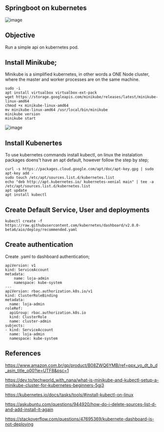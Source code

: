 ## Springboot on kubernetes
![image](https://user-images.githubusercontent.com/42948627/147616791-cf907af5-53e2-4b44-b7f4-8bc6fb9a2441.png)

## Objective
Run a simple api on kubernetes pod.

## Install Minikube;

Minikube is a simplified kubernetes, in other words a ONE Node cluster, 
where the master and worker processes are on the same machine.

```
sudo -i
apt install virtualbox virtualbox-ext-pack
wget https://storage.googleapis.com/minikube/releases/latest/minikube-linux-amd64
chmod +x minikube-linux-amd64
mv minikube-linux-amd64 /usr/local/bin/minikube
minikube version
minikube start
```
![image](https://user-images.githubusercontent.com/42948627/147616579-37eee47f-66b2-462f-abe4-dcb19e77d008.png)

## Install Kubenertes

To use kubernetes commands install kubectl, on linux the instalation packages doens't
have an apt default, however follow the step by step;

```
curl -s https://packages.cloud.google.com/apt/doc/apt-key.gpg | sudo apt-key add -
sudo touch /etc/apt/sources.list.d/kubernetes.list
echo "deb http://apt.kubernetes.io/ kubernetes-xenial main" | tee -a /etc/apt/sources.list.d/kubernetes.list
apt update
apt install kubectl
```

## Create Default Service, User and deployments 

```
kubectl create -f https://raw.githubusercontent.com/kubernetes/dashboard/v2.0.0-beta6/aio/deploy/recommended.yaml
```

## Create authentication

Create .yaml to dashboard authentication;

```
apiVersion: v1
kind: ServiceAccount
metadata:
    name: loja-admin
    namespace: kube-system
---
apiVersion: rbac.authorization.k8s.io/v1
kind: ClusterRoleBinding
metadata:
  name: loja-admin
roleRef:
  apiGroup: rbac.authorization.k8s.io
  kind: ClusterRole
  name: cluster-admin
subjects:
- kind: ServiceAccount
  name: loja-admin
  namespace: kube-system
```

## References

https://www.amazon.com.br/gp/product/B08ZWQ6YMB/ref=ppx_yo_dt_b_d_asin_title_o00?ie=UTF8&psc=1

https://dev.to/techworld_with_nana/what-is-minikube-and-kubectl-setup-a-minikube-cluster-for-kubernetes-beginners-5gj3

https://kubernetes.io/docs/tasks/tools/#install-kubectl-on-linux

https://askubuntu.com/questions/944920/how-do-i-delete-sources-list-d-and-add-install-it-again

https://stackoverflow.com/questions/47695369/kubernete-dashboard-is-not-deploying